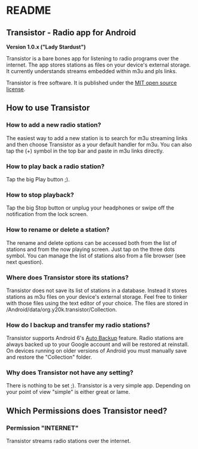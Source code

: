 README
======

Transistor - Radio app for Android
----------------------------------

**Version 1.0.x ("Lady Stardust")**

Transistor is a bare bones app for listening to radio programs over the internet. The app stores stations as files on your device\'s external storage. It currently understands streams embedded within m3u and pls links.

Transistor is free software. It is published under the [MIT open source license]("https://opensource.org/licenses/MIT">https://opensource.org/licenses/MIT). 

How to use Transistor
---------------------
### How to add a new radio station?
The easiest way to add a new station is to search for m3u streaming links and then choose Transistor as a your default handler for m3u. You can also tap the (+) symbol in the top bar and paste in m3u links directly.

### How to play back a radio station?
Tap the big Play button ;).

### How to stop playback?
Tap the big Stop button or unplug your headphones or swipe off the notification from the lock screen.

### How to rename or delete a station?
The rename and delete options can be accessed both from the list of stations and from the now playing screen. Just tap on the three dots symbol. You can manage the list of stations also from a file browser (see next question).

### Where does Transistor store its stations?
Transistor does not save its list of stations in a database. Instead it stores stations as m3u files on your device's external storage. Feel free to tinker with those files using the text editor of your choice. The files are stored in /Android/data/org.y20k.transistor/Collection.

### How do I backup and transfer my radio stations?
Transistor supports Android 6's [Auto Backup]("http://developer.android.com/about/versions/marshmallow/android-6.0.html#backup") feature. Radio stations are always backed up to your Google account and will be restored at reinstall. On devices running on older versions of Android you must manually save and restore the "Collection" folder.

### Why does Transistor not have any setting?
There is nothing to be set ;). Transistor is a very simple app. Depending on your point of view "simple" is either great or lame.

Which Permissions does Transistor need?
---------------------------------------
### Permission "INTERNET"
Transistor streams radio stations over the internet.
